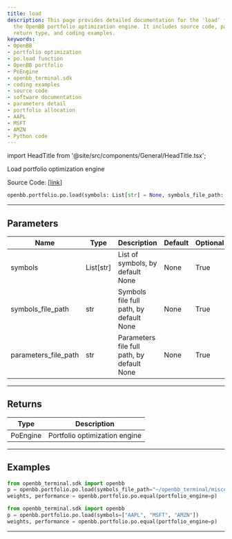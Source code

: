 ```yaml
---
title: load
description: This page provides detailed documentation for the 'load' function of
  the OpenBB portfolio optimization engine. It includes source code, parameters detail,
  return type, and coding examples.
keywords:
- OpenBB
- portfolio optimization
- po.load function
- OpenBB portfolio
- PoEngine
- openbb_terminal.sdk
- coding examples
- source code
- software documentation
- parameters detail
- portfolio allocation
- AAPL
- MSFT
- AMZN
- Python code
---
```


import HeadTitle from '@site/src/components/General/HeadTitle.tsx';

<HeadTitle title="portfolio.po.load - Reference | OpenBB SDK Docs" />

Load portfolio optimization engine

Source Code: [[link](https://github.com/OpenBB-finance/OpenBBTerminal/tree/main/openbb_terminal/portfolio/portfolio_optimization/po_model.py#L61)]

```python
openbb.portfolio.po.load(symbols: List[str] = None, symbols_file_path: str = None, parameters_file_path: str = None)
```

---

## Parameters

| Name | Type | Description | Default | Optional |
| ---- | ---- | ----------- | ------- | -------- |
| symbols | List[str] | List of symbols, by default None | None | True |
| symbols_file_path | str | Symbols file full path, by default None | None | True |
| parameters_file_path | str | Parameters file full path, by default None | None | True |


---

## Returns

| Type | Description |
| ---- | ----------- |
| PoEngine | Portfolio optimization engine |
---

## Examples

```python
from openbb_terminal.sdk import openbb
p = openbb.portfolio.po.load(symbols_file_path="~/openbb_terminal/miscellaneous/portfolio_examples/allocation/60_40_Portfolio.xlsx")
weights, performance = openbb.portfolio.po.equal(portfolio_engine=p)
```

```python
from openbb_terminal.sdk import openbb
p = openbb.portfolio.po.load(symbols=["AAPL", "MSFT", "AMZN"])
weights, performance = openbb.portfolio.po.equal(portfolio_engine=p)
```

---
